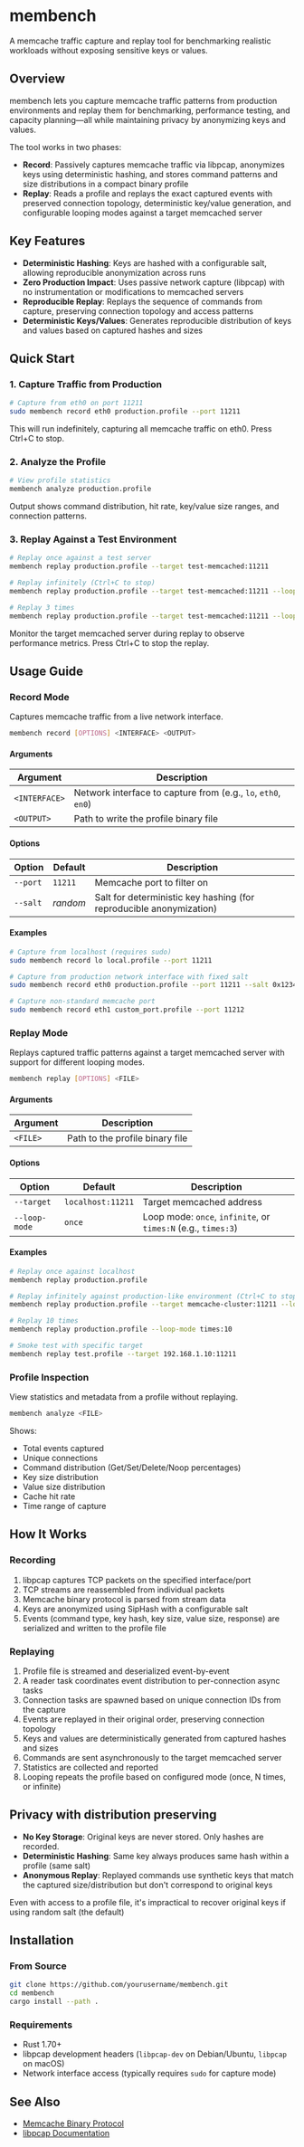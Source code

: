 # membench

A memcache traffic capture and replay tool for benchmarking realistic workloads without exposing sensitive keys or values.

## Overview

membench lets you capture memcache traffic patterns from production environments and replay them for benchmarking, performance testing, and capacity planning—all while maintaining privacy by anonymizing keys and values.

The tool works in two phases:

- **Record**: Passively captures memcache traffic via libpcap, anonymizes keys using deterministic hashing, and stores command patterns and size distributions in a compact binary profile
- **Replay**: Reads a profile and replays the exact captured events with preserved connection topology, deterministic key/value generation, and configurable looping modes against a target memcached server

## Key Features

- **Deterministic Hashing**: Keys are hashed with a configurable salt, allowing reproducible anonymization across runs
- **Zero Production Impact**: Uses passive network capture (libpcap) with no instrumentation or modifications to memcached servers
- **Reproducible Replay**: Replays the sequence of commands from capture, preserving connection topology and access patterns
- **Deterministic Keys/Values**: Generates reproducible distribution of keys and values based on captured hashes and sizes

## Quick Start

### 1. Capture Traffic from Production

```bash
# Capture from eth0 on port 11211
sudo membench record eth0 production.profile --port 11211
```

This will run indefinitely, capturing all memcache traffic on eth0. Press Ctrl+C to stop.

### 2. Analyze the Profile

```bash
# View profile statistics
membench analyze production.profile
```

Output shows command distribution, hit rate, key/value size ranges, and connection patterns.

### 3. Replay Against a Test Environment

```bash
# Replay once against a test server
membench replay production.profile --target test-memcached:11211

# Replay infinitely (Ctrl+C to stop)
membench replay production.profile --target test-memcached:11211 --loop-mode infinite

# Replay 3 times
membench replay production.profile --target test-memcached:11211 --loop-mode times:3
```

Monitor the target memcached server during replay to observe performance metrics. Press Ctrl+C to stop the replay.

## Usage Guide

### Record Mode

Captures memcache traffic from a live network interface.

```bash
membench record [OPTIONS] <INTERFACE> <OUTPUT>
```

#### Arguments

| Argument | Description |
|----------|-------------|
| `<INTERFACE>` | Network interface to capture from (e.g., `lo`, `eth0`, `en0`) |
| `<OUTPUT>` | Path to write the profile binary file |

#### Options

| Option | Default | Description |
|--------|---------|-------------|
| `--port` | `11211` | Memcache port to filter on |
| `--salt` | *random* | Salt for deterministic key hashing (for reproducible anonymization) |

#### Examples

```bash
# Capture from localhost (requires sudo)
sudo membench record lo local.profile --port 11211

# Capture from production network interface with fixed salt
sudo membench record eth0 production.profile --port 11211 --salt 0x1234567890abcdef

# Capture non-standard memcache port
sudo membench record eth1 custom_port.profile --port 11212
```

### Replay Mode

Replays captured traffic patterns against a target memcached server with support for different looping modes.

```bash
membench replay [OPTIONS] <FILE>
```

#### Arguments

| Argument | Description |
|----------|-------------|
| `<FILE>` | Path to the profile binary file |

#### Options

| Option | Default | Description |
|--------|---------|-------------|
| `--target` | `localhost:11211` | Target memcached address |
| `--loop-mode` | `once` | Loop mode: `once`, `infinite`, or `times:N` (e.g., `times:3`) |

#### Examples

```bash
# Replay once against localhost
membench replay production.profile

# Replay infinitely against production-like environment (Ctrl+C to stop)
membench replay production.profile --target memcache-cluster:11211 --loop-mode infinite

# Replay 10 times
membench replay production.profile --loop-mode times:10

# Smoke test with specific target
membench replay test.profile --target 192.168.1.10:11211
```

### Profile Inspection

View statistics and metadata from a profile without replaying.

```bash
membench analyze <FILE>
```

Shows:
- Total events captured
- Unique connections
- Command distribution (Get/Set/Delete/Noop percentages)
- Key size distribution
- Value size distribution
- Cache hit rate
- Time range of capture

## How It Works

### Recording

1. libpcap captures TCP packets on the specified interface/port
2. TCP streams are reassembled from individual packets
3. Memcache binary protocol is parsed from stream data
4. Keys are anonymized using SipHash with a configurable salt
5. Events (command type, key hash, key size, value size, response) are serialized and written to the profile file

### Replaying

1. Profile file is streamed and deserialized event-by-event
2. A reader task coordinates event distribution to per-connection async tasks
3. Connection tasks are spawned based on unique connection IDs from the capture
4. Events are replayed in their original order, preserving connection topology
5. Keys and values are deterministically generated from captured hashes and sizes
6. Commands are sent asynchronously to the target memcached server
7. Statistics are collected and reported
8. Looping repeats the profile based on configured mode (once, N times, or infinite)

## Privacy with distribution preserving

- **No Key Storage**: Original keys are never stored. Only hashes are recorded.
- **Deterministic Hashing**: Same key always produces same hash within a profile (same salt)
- **Anonymous Replay**: Replayed commands use synthetic keys that match the captured size/distribution but don't correspond to original keys

Even with access to a profile file, it's impractical to recover original keys if using random salt (the default)

## Installation

### From Source

```bash
git clone https://github.com/yourusername/membench.git
cd membench
cargo install --path .
```

### Requirements

- Rust 1.70+
- libpcap development headers (`libpcap-dev` on Debian/Ubuntu, `libpcap` on macOS)
- Network interface access (typically requires `sudo` for capture mode)

## See Also

- [Memcache Binary Protocol](https://github.com/memcached/memcached/blob/master/doc/protocol-binary.txt)
- [libpcap Documentation](https://www.tcpdump.org/papers/sniffing-faq.html)